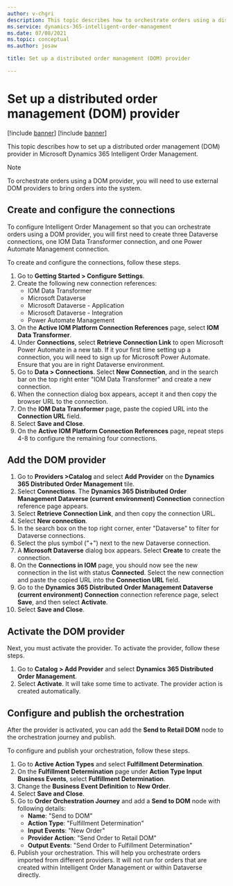 ```yaml
---
author: v-chgri
description: This topic describes how to orchestrate orders using a distributed order management (DOM) provider in Microsoft Dynamics 365 Intelligent Order Management.
ms.service: dynamics-365-intelligent-order-management
ms.date: 07/08/2021
ms.topic: conceptual
ms.author: josaw

title: Set up a distributed order management (DOM) provider

---
```


# Set up a distributed order management (DOM) provider

[!include [banner](includes/banner.md)]
[!include [banner](includes/preview-banner.md)]

This topic describes how to set up a distributed order management (DOM) provider in Microsoft Dynamics 365 Intelligent Order Management.

> [!NOTE]
> To orchestrate orders using a DOM provider, you will need to use external DOM providers to bring orders into the system.

## Create and configure the connections

To configure Intelligent Order Management so that you can orchestrate orders using a DOM provider, you will first need to create three Dataverse connections, one IOM Data Transformer connection, and one Power Automate Management connection. 

To create and configure the connections, follow these steps. 

1. Go to **Getting Started \> Configure Settings**. 
1. Create the following new connection references:
    - IOM Data Transformer
    - Microsoft Dataverse 
    - Microsoft Dataverse - Application
    - Microsoft Dataverse - Integration
    - Power Automate Management
1. On the **Active IOM Platform Connection References** page, select **IOM Data Transformer**. 
1. Under **Connections**, select **Retrieve Connection Link** to open Microsoft Power Automate in a new tab. If it your first time setting up a connection, you will need to sign up for Microsoft Power Automate. Ensure that you are in right Dataverse environment.  
1. Go to **Data \> Connections**. Select **New Connection**, and in the search bar on the top right enter "IOM Data Transformer" and create a new connection. 
1. When the connection dialog box appears, accept it and then copy the browser URL to the connection.
1. On the **IOM Data Transformer** page, paste the copied URL into the **Connection URL** field.
1. Select **Save and Close**. 
1. On the **Active IOM Platform Connection References** page, repeat steps 4-8 to configure the remaining four connections. 

## Add the DOM provider

1. Go to **Providers \>Catalog** and select **Add Provider** on the **Dynamics 365 Distributed Order Management** tile.
1. Select **Connections**. The **Dynamics 365 Distributed Order Management Dataverse (current environment) Connection** connection reference page appears.
1. Select **Retrieve Connection Link**, and then copy the connection URL.
1. Select **New connection**.
1. In the search box on the top right corner, enter "Dataverse" to filter for Dataverse connections. 
1. Select the plus symbol ("+") next to the new Dataverse connection.
1. A **Microsoft Dataverse** dialog box appears. Select **Create** to create the connection.  
1. On the **Connections in IOM** page, you should now see the new connection in the list with status **Connected**. Select the new connection and paste the copied URL into the **Connection URL** field.
1. Go to the **Dynamics 365 Distributed Order Management Dataverse (current environment) Connection** connection reference page, select **Save**, and then select **Activate**.  
1. Select **Save and Close**.

## Activate the DOM provider

Next, you must activate the provider. To activate the provider, follow these steps.

1. Go to **Catalog \> Add Provider** and select **Dynamics 365 Distributed Order Management**.
1. Select **Activate**. It will take some time to activate. The provider action is created automatically. 

## Configure and publish the orchestration

After the provider is activated, you can add the **Send to Retail DOM** node to the orchestration journey and publish.

To configure and publish your orchestration, follow these steps.

1. Go to **Active Action Types** and select **Fulfillment Determination**.
1. On the **Fulfillment Determination** page under **Action Type Input Business Events**, select **Fulfillment Determination**.
1. Change the **Business Event Definition** to **New Order**.
1. Select **Save and Close**. 
1. Go to **Order Orchestration Journey** and add a **Send to DOM** node with following details:
    - **Name**: "Send to DOM" 
    - **Action Type**: "Fulfillment Determination"
    - **Input Events**: "New Order"
    - **Provider Action**: "Send Order to Retail DOM"
    - **Output Events**: "Send Order to Fulfillment Determination"
1. Publish your orchestration. This will help you orchestrate orders imported from different providers. It will not run for orders that are created within Intelligent Order Management or within Dataverse directly. 


